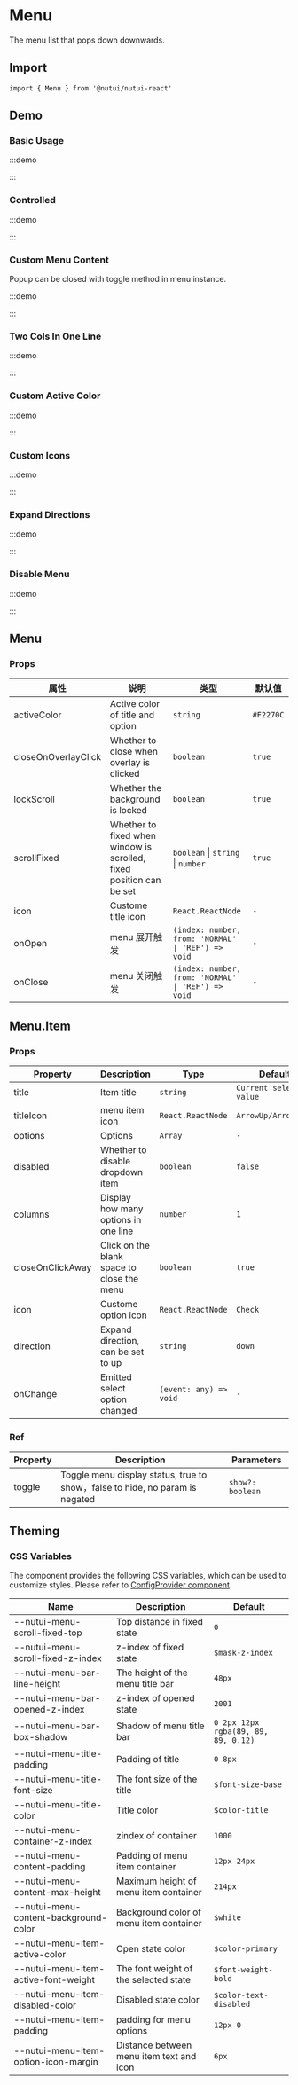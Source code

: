 # Menu

The menu list that pops down downwards.

## Import

```tsx
import { Menu } from '@nutui/nutui-react'
```

## Demo

### Basic Usage

:::demo

<CodeBlock src='h5/demo1.tsx'></CodeBlock>

:::

### Controlled

:::demo

<CodeBlock src='h5/demo2.tsx'></CodeBlock>

:::

### Custom Menu Content

Popup can be closed with toggle method in menu instance.

:::demo

<CodeBlock src='h5/demo3.tsx'></CodeBlock>

:::

### Two Cols In One Line

:::demo

<CodeBlock src='h5/demo4.tsx'></CodeBlock>

:::

### Custom Active Color

:::demo

<CodeBlock src='h5/demo5.tsx'></CodeBlock>

:::

### Custom Icons

:::demo

<CodeBlock src='h5/demo6.tsx'></CodeBlock>

:::

### Expand Directions

:::demo

<CodeBlock src='h5/demo7.tsx'></CodeBlock>

:::

### Disable Menu

:::demo

<CodeBlock src='h5/demo8.tsx'></CodeBlock>

:::

## Menu

### Props

| 属性 | 说明 | 类型 | 默认值 |
| --- | --- | --- | --- |
| activeColor | Active color of title and option | `string` | `#F2270C` |
| closeOnOverlayClick | Whether to close when overlay is clicked | `boolean` | `true` |
| lockScroll | Whether the background is locked | `boolean` | `true` |
| scrollFixed | Whether to fixed when window is scrolled, fixed position can be set | `boolean` \| `string` \| `number` | `true` |
| icon | Custome title icon | `React.ReactNode` | `-` |
| onOpen | menu 展开触发 | `(index: number, from: 'NORMAL' \| 'REF') => void` | `-` |
| onClose | menu 关闭触发 | `(index: number, from: 'NORMAL' \| 'REF') => void` | `-` |

## Menu.Item

### Props

| Property | Description | Type | Default |
| --- | --- | --- | --- |
| title | Item title | `string` | `Current selected value` |
| titleIcon | menu item icon | `React.ReactNode` | `ArrowUp/ArrowDown` |
| options | Options | `Array` | `-` |
| disabled | Whether to disable dropdown item | `boolean` | `false` |
| columns | Display how many options in one line | `number` | `1` |
| closeOnClickAway | Click on the blank space to close the menu | `boolean` | `true` |
| icon | Custome option icon | `React.ReactNode` | `Check` |
| direction | Expand direction, can be set to up | `string` | `down` |
| onChange | Emitted select option changed | `(event: any) => void` | `-` |

### Ref

| Property | Description | Parameters |
| --- | --- | --- |
| toggle | Toggle menu display status, true to show，false to hide, no param is negated | `show?: boolean` |

## Theming

### CSS Variables

The component provides the following CSS variables, which can be used to customize styles. Please refer to [ConfigProvider component](#/en-US/component/configprovider).

| Name | Description | Default |
| --- | --- | --- |
| \--nutui-menu-scroll-fixed-top | Top distance in fixed state | `0` |
| \--nutui-menu-scroll-fixed-z-index | z-index of fixed state | `$mask-z-index` |
| \--nutui-menu-bar-line-height | The height of the menu title bar | `48px` |
| \--nutui-menu-bar-opened-z-index | z-index of opened state | `2001` |
| \--nutui-menu-bar-box-shadow | Shadow of menu title bar | `0 2px 12px rgba(89, 89, 89, 0.12)` |
| \--nutui-menu-title-padding | Padding of title | `0 8px` |
| \--nutui-menu-title-font-size | The font size of the title | `$font-size-base` |
| \--nutui-menu-title-color | Title color | `$color-title` |
| \--nutui-menu-container-z-index | zindex of container | `1000` |
| \--nutui-menu-content-padding | Padding of menu item container | `12px 24px` |
| \--nutui-menu-content-max-height | Maximum height of menu item container | `214px` |
| \--nutui-menu-content-background-color | Background color of menu item container | `$white` |
| \--nutui-menu-item-active-color | Open state color | `$color-primary` |
| \--nutui-menu-item-active-font-weight | The font weight of the selected state | `$font-weight-bold` |
| \--nutui-menu-item-disabled-color | Disabled state color | `$color-text-disabled` |
| \--nutui-menu-item-padding | padding for menu options | `12px 0` |
| \--nutui-menu-item-option-icon-margin | Distance between menu item text and icon | `6px` |
